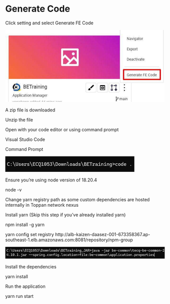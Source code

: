 # Generate Code

Click setting and select Generate FE Code





![Image Description](./images/image_151.jpeg)



A zip file is downloaded





Unzip the file







Open with your code editor or using command prompt

Visual Studio Code

Command Prompt





![Image Description](./images/image_152.png)





Ensure you’re using node version of 18.20.4

node -v





Change yarn registry path as some custom dependencies are hosted internally in Toppan network nexus

Install yarn (Skip this step if you’ve already installed yarn)

npm install -g yarn

yarn config set registry http://alb-kaizen-daasez-001-673358367.ap- southeast-1.elb.amazonaws.com:8081/repository/npm-group







![Image Description](./images/image_153.png)











Install the dependencies

yarn install





Run the application

yarn run start





